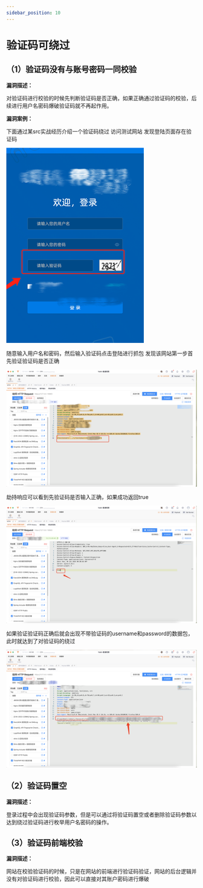 ```yaml
---
sidebar_position: 10
---
```


# 验证码可绕过

## （1）验证码没有与账号密码一同校验

**漏洞描述：**

对验证码进行校验的时候先判断验证码是否正确，如果正确通过验证码的校验，后续进行用户名密码爆破验证码就不再起作用。

**漏洞案例：**

下面通过某src实战经历介绍一个验证码绕过
访问测试网站
发现登陆页面存在验证码

![](/img/products/yakit/Verification-code-bypass-1.png)

随意输入用户名和密码，然后输入验证码点击登陆进行抓包
发现该网站第一步首先验证验证码是否正确

![](/img/products/yakit/Verification-code-bypass-2.png)

劫持响应可以看到先验证码是否输入正确，如果成功返回true

![](/img/products/yakit/Verification-code-bypass-3.png)

如果验证验证码正确后就会出现不带验证码的username和password的数据包，此时就达到了对验证码的绕过

![](/img/products/yakit/Verification-code-bypass-4.png)


## （2）验证码置空

**漏洞描述：**

登录过程中会出现验证码参数，但是可以通过将验证码置空或者删除验证码参数以达到绕过验证码进行枚举用户名密码的操作。


## （3）验证码前端校验

**漏洞描述：**

网站在校验验证码的时候，只是在网站的前端进行验证码验证，网站的后台逻辑并没有对验证码进行校验，因此可以直接对其账户密码进行爆破

